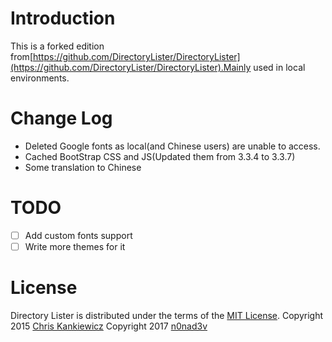 # Introduction

  This is a forked edition from[https://github.com/DirectoryLister/DirectoryLister](https://github.com/DirectoryLister/DirectoryLister).Mainly used in local environments.

# Change Log

  * Deleted Google fonts as local(and Chinese users) are unable to access.
  * Cached BootStrap CSS and JS(Updated them from 3.3.4 to 3.3.7)
  * Some translation to Chinese

# TODO

  - [ ] Add custom fonts support
  - [ ] Write more themes for it

# License

Directory Lister is distributed under the terms of the
[MIT License](http://www.opensource.org/licenses/mit-license.php).
Copyright 2015 [Chris Kankiewicz](http://www.chriskankiewicz.com)
Copyright 2017 [n0nad3v](https://github.com/n0vad3v)
